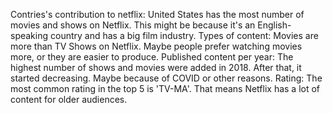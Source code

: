 Contries's contribution to netflix: United States has the most number of movies and shows on Netflix. This might be because it's an English-speaking country and has a big film industry.
Types of content: Movies are more than TV Shows on Netflix. Maybe people prefer watching movies more, or they are easier to produce.
Published content per year: The highest number of shows and movies were added in 2018. After that, it started decreasing. Maybe because of COVID or other reasons.
Rating: The most common rating in the top 5 is 'TV-MA'. That means Netflix has a lot of content for older audiences.

